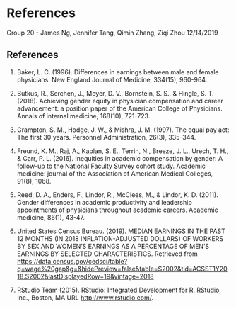 References
================
Group 20 - James Ng, Jennifer Tang, Qimin Zhang, Ziqi Zhou
12/14/2019

## References

1.  Baker, L. C. (1996). Differences in earnings between male and female
    physicians. New England Journal of Medicine, 334(15), 960-964.

2.  Butkus, R., Serchen, J., Moyer, D. V., Bornstein, S. S., & Hingle,
    S. T. (2018). Achieving gender equity in physician compensation and
    career advancement: a position paper of the American College of
    Physicians. Annals of internal medicine, 168(10), 721-723.

3.  Crampton, S. M., Hodge, J. W., & Mishra, J. M. (1997). The equal pay
    act: The first 30 years. Personnel Administration, 26(3), 335-344.

4.  Freund, K. M., Raj, A., Kaplan, S. E., Terrin, N., Breeze, J. L.,
    Urech, T. H., & Carr, P. L. (2016). Inequities in academic
    compensation by gender: A follow-up to the National Faculty Survey
    cohort study. Academic medicine: journal of the Association of
    American Medical Colleges, 91(8), 1068.

5.  Reed, D. A., Enders, F., Lindor, R., McClees, M., & Lindor, K. D.
    (2011). Gender differences in academic productivity and leadership
    appointments of physicians throughout academic careers. Academic
    medicine, 86(1), 43-47.

6.  United States Census Bureau. (2019). MEDIAN EARNINGS IN THE PAST 12
    MONTHS (IN 2018 INFLATION-ADJUSTED DOLLARS) OF WORKERS BY SEX AND
    WOMEN’S EARNINGS AS A PERCENTAGE OF MEN’S EARNINGS BY SELECTED
    CHARACTERISTICS. Retrieved from
    <https://data.census.gov/cedsci/table?q=wage%20gap&g=&hidePreview=false&table=S2002&tid=ACSST1Y2018.S2002&lastDisplayedRow=19&vintage=2018>

7.  RStudio Team (2015). RStudio: Integrated Development for R. RStudio,
    Inc., Boston, MA URL <http://www.rstudio.com/>.
